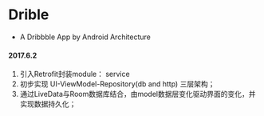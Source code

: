 # Drible
- A Dribbble App by Android Architecture

#### 2017.6.2
1. 引入Retrofit封装module： service
2. 初步实现 UI-ViewModel-Repository(db and http) 三层架构； 
3. 通过LiveData与Room数据库结合，由model数据层变化驱动界面的变化，并实现数据持久化；

